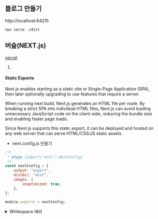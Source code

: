 ## 블로그 만들기

http://localhost:64215

`npx serve ./dist`
## 버슬(NEXT.js)

[vercel](https://vercel.com/templates/next.js/blog-starter-kit)

1. 

#### Static Exports

Next.js enables starting as a static site or Single-Page Application (SPA), then later optionally upgrading to use features that require a server.

When running next build, Next.js generates an HTML file per route. By breaking a strict SPA into individual HTML files, Next.js can avoid loading unnecessary JavaScript code on the client-side, reducing the bundle size and enabling faster page loads.

Since Next.js supports this static export, it can be deployed and hosted on any web server that can serve HTML/CSS/JS static assets.


- next.config.js 만들기

```js
/**
 * @type {import('next').NextConfig}
 */
const nextConfig = {
    output: "export",
    distDir: "dist",
    images: {
        unoptimized: true,
    },
};

module.exports = nextConfig;
```



<details>
<summary>Whitespace 에러</summary>
유닉스 시스템에서는 한 줄의 끝이 LF(Line Feed)로 이루어지는 반면,
윈도우에서는 줄 하나가 CR(Carriage Return)과 LF, 즉 CRLF로 이루어지는데
Git이 이 둘 중 어느 쪽으로 선택할지 혼란이 온 것이다.

해결방법

`git config --global core.autocrlf true` // 시스템 전체에 적용
⠀
`git config core.autocrlf true` // 해당 프로젝트에만 적용

</details>
